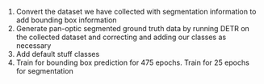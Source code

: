 
1. Convert the dataset we have collected with segmentation information to add bounding box information   
2. Generate pan-optic segmented ground truth data by running DETR on the collected dataset and correcting and adding our classes as necessary
3. Add default stuff classes
4. Train for bounding box prediction for 475 epochs. Train for 25 epochs for segmentation 
